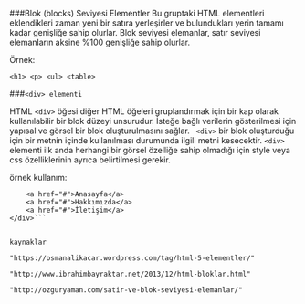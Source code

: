 ###Blok (blocks) Seviyesi Elementler
Bu gruptaki HTML elementleri eklendikleri zaman yeni bir satıra yerleşirler ve bulundukları yerin tamamı 
kadar genişliğe sahip olurlar. Blok seviyesi elemanlar, satır seviyesi elemanların aksine %100 genişliğe sahip olurlar.


Örnek: 

```
<h1> <p> <ul> <table>
```


###```<div> elementi ```

HTML ```<div>``` öğesi diğer HTML öğeleri gruplandırmak için bir kap olarak kullanılabilir bir blok düzeyi unsurudur.
İsteğe bağlı verilerin gösterilmesi için yapısal ve görsel bir blok oluşturulmasını sağlar.
``` <div>``` bir blok oluşturduğu için bir metnin içinde kullanılması durumunda ilgili metni kesecektir.
```<div>``` elementi ilk anda herhangi bir görsel özelliğe sahip olmadığı için style veya css özelliklerinin ayrıca belirtilmesi gerekir.  


örnek kullanım:

```<div id="footer">
    <a href="#">Anasayfa</a>
    <a href="#">Hakkımızda</a>
    <a href="#">İletişim</a>
</div>```


kaynaklar

"https://osmanalikacar.wordpress.com/tag/html-5-elementler/"

"http://www.ibrahimbayraktar.net/2013/12/html-bloklar.html"

"http://ozguryaman.com/satir-ve-blok-seviyesi-elemanlar/"
